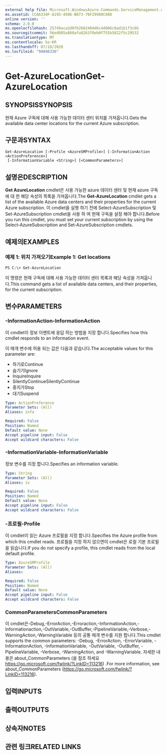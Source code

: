 ```yaml
---
external help file: Microsoft.WindowsAzure.Commands.ServiceManagement.dll-Help.xml
ms.assetid: CCA6334F-A193-4506-B873-76F29980C68D
online version: ''
schema: 2.0.0
ms.openlocfilehash: 25749aca2d0fb2682404d6c4d006c8ad1b1f3c6b
ms.sourcegitcommit: 56ed085a868afa8263f8eb0f755b5822f5c29532
ms.translationtype: MT
ms.contentlocale: ko-KR
ms.lasthandoff: 07/18/2020
ms.locfileid: "94046336"
---
```

# <span data-ttu-id="03f46-101">Get-AzureLocation</span><span class="sxs-lookup"><span data-stu-id="03f46-101">Get-AzureLocation</span></span>

## <span data-ttu-id="03f46-102">SYNOPSIS</span><span class="sxs-lookup"><span data-stu-id="03f46-102">SYNOPSIS</span></span>
<span data-ttu-id="03f46-103">현재 Azure 구독에 대해 사용 가능한 데이터 센터 위치를 가져옵니다.</span><span class="sxs-lookup"><span data-stu-id="03f46-103">Gets the available data center locations for the current Azure subscription.</span></span>

## <span data-ttu-id="03f46-104">구문과</span><span class="sxs-lookup"><span data-stu-id="03f46-104">SYNTAX</span></span>

```
Get-AzureLocation [-Profile <AzureSMProfile>] [-InformationAction <ActionPreference>]
 [-InformationVariable <String>] [<CommonParameters>]
```

## <span data-ttu-id="03f46-105">설명은</span><span class="sxs-lookup"><span data-stu-id="03f46-105">DESCRIPTION</span></span>
<span data-ttu-id="03f46-106">**Get AzureLocation** cmdlet은 사용 가능한 azure 데이터 센터 및 현재 azure 구독에 대 한 해당 속성의 목록을 가져옵니다.</span><span class="sxs-lookup"><span data-stu-id="03f46-106">The **Get-AzureLocation** cmdlet gets a list of the available Azure data centers and their properties for the current Azure subscription.</span></span>
<span data-ttu-id="03f46-107">이 cmdlet을 실행 하기 전에 Select-AzureSubscription 및 Set-AzureSubscription cmdlet을 사용 하 여 현재 구독을 설정 해야 합니다.</span><span class="sxs-lookup"><span data-stu-id="03f46-107">Before you run this cmdlet, you must set your current subscription by using the Select-AzureSubscription and Set-AzureSubscription cmdlets.</span></span>

## <span data-ttu-id="03f46-108">예제의</span><span class="sxs-lookup"><span data-stu-id="03f46-108">EXAMPLES</span></span>

### <span data-ttu-id="03f46-109">예제 1: 위치 가져오기</span><span class="sxs-lookup"><span data-stu-id="03f46-109">Example 1: Get locations</span></span>
```
PS C:\> Get-AzureLocation
```

<span data-ttu-id="03f46-110">이 명령은 현재 구독에 대해 사용 가능한 데이터 센터 목록과 해당 속성을 가져옵니다.</span><span class="sxs-lookup"><span data-stu-id="03f46-110">This command gets a list of available data centers, and their properties, for the current subscription.</span></span>

## <span data-ttu-id="03f46-111">변수</span><span class="sxs-lookup"><span data-stu-id="03f46-111">PARAMETERS</span></span>

### <span data-ttu-id="03f46-112">-InformationAction</span><span class="sxs-lookup"><span data-stu-id="03f46-112">-InformationAction</span></span>
<span data-ttu-id="03f46-113">이 cmdlet이 정보 이벤트에 응답 하는 방법을 지정 합니다.</span><span class="sxs-lookup"><span data-stu-id="03f46-113">Specifies how this cmdlet responds to an information event.</span></span>

<span data-ttu-id="03f46-114">이 매개 변수에 허용 되는 값은 다음과 같습니다.</span><span class="sxs-lookup"><span data-stu-id="03f46-114">The acceptable values for this parameter are:</span></span>

- <span data-ttu-id="03f46-115">하기로</span><span class="sxs-lookup"><span data-stu-id="03f46-115">Continue</span></span>
- <span data-ttu-id="03f46-116">숨기기</span><span class="sxs-lookup"><span data-stu-id="03f46-116">Ignore</span></span>
- <span data-ttu-id="03f46-117">Inquire</span><span class="sxs-lookup"><span data-stu-id="03f46-117">Inquire</span></span>
- <span data-ttu-id="03f46-118">SilentlyContinue</span><span class="sxs-lookup"><span data-stu-id="03f46-118">SilentlyContinue</span></span>
- <span data-ttu-id="03f46-119">중지가</span><span class="sxs-lookup"><span data-stu-id="03f46-119">Stop</span></span>
- <span data-ttu-id="03f46-120">대기</span><span class="sxs-lookup"><span data-stu-id="03f46-120">Suspend</span></span>

```yaml
Type: ActionPreference
Parameter Sets: (All)
Aliases: infa

Required: False
Position: Named
Default value: None
Accept pipeline input: False
Accept wildcard characters: False
```

### <span data-ttu-id="03f46-121">-InformationVariable</span><span class="sxs-lookup"><span data-stu-id="03f46-121">-InformationVariable</span></span>
<span data-ttu-id="03f46-122">정보 변수를 지정 합니다.</span><span class="sxs-lookup"><span data-stu-id="03f46-122">Specifies an information variable.</span></span>

```yaml
Type: String
Parameter Sets: (All)
Aliases: iv

Required: False
Position: Named
Default value: None
Accept pipeline input: False
Accept wildcard characters: False
```

### <span data-ttu-id="03f46-123">-프로필</span><span class="sxs-lookup"><span data-stu-id="03f46-123">-Profile</span></span>
<span data-ttu-id="03f46-124">이 cmdlet이 읽는 Azure 프로필을 지정 합니다.</span><span class="sxs-lookup"><span data-stu-id="03f46-124">Specifies the Azure profile from which this cmdlet reads.</span></span>
<span data-ttu-id="03f46-125">프로필을 지정 하지 않으면이 cmdlet은 로컬 기본 프로필을 읽습니다.</span><span class="sxs-lookup"><span data-stu-id="03f46-125">If you do not specify a profile, this cmdlet reads from the local default profile.</span></span>

```yaml
Type: AzureSMProfile
Parameter Sets: (All)
Aliases: 

Required: False
Position: Named
Default value: None
Accept pipeline input: False
Accept wildcard characters: False
```

### <span data-ttu-id="03f46-126">CommonParameters</span><span class="sxs-lookup"><span data-stu-id="03f46-126">CommonParameters</span></span>
<span data-ttu-id="03f46-127">이 cmdlet은-Debug,-ErrorAction,-Erroraction,-InformationAction,-Informationaction,-OutVariable,-OutBuffer,-PipelineVariable,-Verbose,-WarningAction,-WarningVariable 등의 공통 매개 변수를 지원 합니다.</span><span class="sxs-lookup"><span data-stu-id="03f46-127">This cmdlet supports the common parameters: -Debug, -ErrorAction, -ErrorVariable, -InformationAction, -InformationVariable, -OutVariable, -OutBuffer, -PipelineVariable, -Verbose, -WarningAction, and -WarningVariable.</span></span> <span data-ttu-id="03f46-128">자세한 내용은 about_CommonParameters (을 참조 하세요 https://go.microsoft.com/fwlink/?LinkID=113216) .</span><span class="sxs-lookup"><span data-stu-id="03f46-128">For more information, see about_CommonParameters (https://go.microsoft.com/fwlink/?LinkID=113216).</span></span>

## <span data-ttu-id="03f46-129">입력</span><span class="sxs-lookup"><span data-stu-id="03f46-129">INPUTS</span></span>

## <span data-ttu-id="03f46-130">출력</span><span class="sxs-lookup"><span data-stu-id="03f46-130">OUTPUTS</span></span>

## <span data-ttu-id="03f46-131">상속자</span><span class="sxs-lookup"><span data-stu-id="03f46-131">NOTES</span></span>

## <span data-ttu-id="03f46-132">관련 링크</span><span class="sxs-lookup"><span data-stu-id="03f46-132">RELATED LINKS</span></span>

